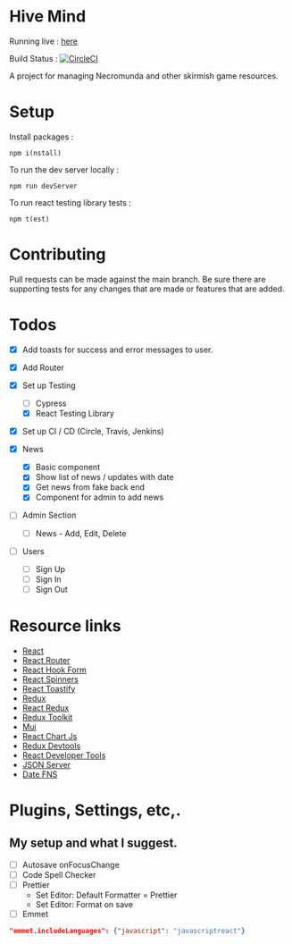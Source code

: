 # Hive Mind

Running live : [here](https://hivemind-ley1.onrender.com/)

Build Status : [![CircleCI](https://dl.circleci.com/status-badge/img/gh/aneylon/HiveMind/tree/main.svg?style=svg)](https://dl.circleci.com/status-badge/redirect/gh/aneylon/HiveMind/tree/main)

A project for managing Necromunda and other skirmish game resources.

# Setup

Install packages :

```
npm i(nstall)
```

To run the dev server locally :

```
npm run devServer
```

To run react testing library tests :

```
npm t(est)
```

# Contributing

Pull requests can be made against the main branch.
Be sure there are supporting tests for any changes that are made or features that are added.

# Todos

- [x] Add toasts for success and error messages to user.

- [x] Add Router
- [x] Set up Testing
  - [ ] Cypress
  - [x] React Testing Library
- [x] Set up CI / CD (Circle, Travis, Jenkins)

- [x] News

  - [x] Basic component
  - [x] Show list of news / updates with date
  - [x] Get news from fake back end
  - [x] Component for admin to add news

- [ ] Admin Section

  - [ ] News - Add, Edit, Delete

- [ ] Users
  - [ ] Sign Up
  - [ ] Sign In
  - [ ] Sign Out

# Resource links

- [React](https://reactjs.org/)
- [React Router](https://reactrouter.com)
- [React Hook Form](https://react-hook-form.com/)
- [React Spinners](https://www.davidhu.io/react-spinners/)
- [React Toastify](https://fkhadra.github.io/react-toastify/introduction)
- [Redux](https://redux.js.org/)
- [React Redux](https://react-redux.js.org/)
- [Redux Toolkit](https://redux-toolkit.js.org/)
- [Mui](https://mui.com/)
- [React Chart Js](https://github.com/reactchartjs/react-chartjs-2)
- [Redux Devtools](https://github.com/reduxjs/redux-devtools)
- [React Developer Tools](https://chrome.google.com/webstore/detail/react-developer-tools/fmkadmapgofadopljbjfkapdkoienihi?hl=en)
- [JSON Server](https://github.com/typicode/json-server)
- [Date FNS](https://date-fns.org)

# Plugins, Settings, etc,.

## My setup and what I suggest.

- [ ] Autosave onFocusChange
- [ ] Code Spell Checker
- [ ] Prettier
  - Set Editor: Default Formatter = Prettier
  - Set Editor: Format on save
- [ ] Emmet

```json
"emmet.includeLanguages": {"javascript": "javascriptreact"}
```
